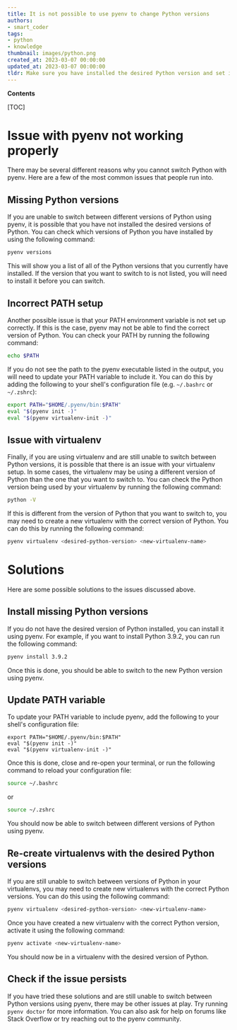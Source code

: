 ```yaml
---
title: It is not possible to use pyenv to change Python versions
authors:
- smart_coder
tags:
- python
- knowledge
thumbnail: images/python.png
created_at: 2023-03-07 00:00:00
updated_at: 2023-03-07 00:00:00
tldr: Make sure you have installed the desired Python version and set it as the global version with `pyenv global [version]`.
---
```


**Contents**

[TOC]

# Issue with pyenv not working properly
There may be several different reasons why you cannot switch Python with pyenv. Here are a few of the most common issues that people run into.

## Missing Python versions
If you are unable to switch between different versions of Python using pyenv, it is possible that you have not installed the desired versions of Python. You can check which versions of Python you have installed by using the following command:
```bash
pyenv versions
```
This will show you a list of all of the Python versions that you currently have installed. If the version that you want to switch to is not listed, you will need to install it before you can switch.

## Incorrect PATH setup
Another possible issue is that your PATH environment variable is not set up correctly. If this is the case, pyenv may not be able to find the correct version of Python. You can check your PATH by running the following command:
```bash
echo $PATH
```
If you do not see the path to the pyenv executable listed in the output, you will need to update your PATH variable to include it. You can do this by adding the following to your shell's configuration file (e.g. `~/.bashrc` or `~/.zshrc`):
```bash
export PATH="$HOME/.pyenv/bin:$PATH"
eval "$(pyenv init -)"
eval "$(pyenv virtualenv-init -)"
```

## Issue with virtualenv
Finally, if you are using virtualenv and are still unable to switch between Python versions, it is possible that there is an issue with your virtualenv setup. In some cases, the virtualenv may be using a different version of Python than the one that you want to switch to. You can check the Python version being used by your virtualenv by running the following command:
```bash
python -V
```
If this is different from the version of Python that you want to switch to, you may need to create a new virtualenv with the correct version of Python. You can do this by running the following command:
```bash
pyenv virtualenv <desired-python-version> <new-virtualenv-name>
``` 

# Solutions
Here are some possible solutions to the issues discussed above.

## Install missing Python versions
If you do not have the desired version of Python installed, you can install it using pyenv. For example, if you want to install Python 3.9.2, you can run the following command:
```bash
pyenv install 3.9.2
```
Once this is done, you should be able to switch to the new Python version using pyenv.

## Update PATH variable
To update your PATH variable to include pyenv, add the following to your shell's configuration file:
```
export PATH="$HOME/.pyenv/bin:$PATH"
eval "$(pyenv init -)"
eval "$(pyenv virtualenv-init -)"
```
Once this is done, close and re-open your terminal, or run the following command to reload your configuration file:
```bash
source ~/.bashrc
```
or
```bash
source ~/.zshrc
```
You should now be able to switch between different versions of Python using pyenv. 

## Re-create virtualenvs with the desired Python versions
If you are still unable to switch between versions of Python in your virtualenvs, you may need to create new virtualenvs with the correct Python versions. You can do this using the following command:
```bash
pyenv virtualenv <desired-python-version> <new-virtualenv-name>
```
Once you have created a new virtualenv with the correct Python version, activate it using the following command:
```bash
pyenv activate <new-virtualenv-name>
```
You should now be in a virtualenv with the desired version of Python. 

## Check if the issue persists
If you have tried these solutions and are still unable to switch between Python versions using pyenv, there may be other issues at play. Try running `pyenv doctor` for more information. You can also ask for help on forums like Stack Overflow or try reaching out to the pyenv community.
